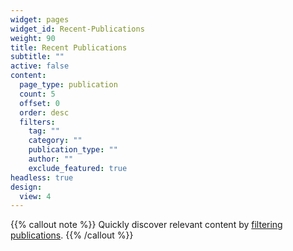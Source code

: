 ```yaml
---
widget: pages
widget_id: Recent-Publications
weight: 90
title: Recent Publications
subtitle: ""
active: false
content:
  page_type: publication
  count: 5
  offset: 0
  order: desc
  filters:
    tag: ""
    category: ""
    publication_type: ""
    author: ""
    exclude_featured: true
headless: true
design:
  view: 4
---
```


{{% callout note %}}
Quickly discover relevant content by [filtering publications](./publication/).
{{% /callout %}}
